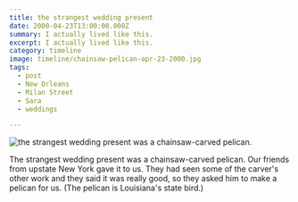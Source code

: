 ```yaml
---
title: the strangest wedding present
date: 2000-04-23T13:00:00.000Z
summary: I actually lived like this.
excerpt: I actually lived like this.
category: timeline
image: timeline/chainsaw-pelican-apr-23-2000.jpg
tags:
  - post
  - New Orleans
  - Milan Street
  - Sara
  - weddings

---
```


![the strangest wedding present was a chainsaw-carved pelican.](/static/img/timeline/chainsaw-pelican-apr-23-2000.jpg "the strangest wedding present was a chainsaw-carved pelican")

The strangest wedding present was a chainsaw-carved pelican. Our friends from upstate New York gave it to us. They had seen some of the carver's other work and they said it was really good, so they asked him to make a pelican for us. (The pelican is Louisiana's state bird.)
